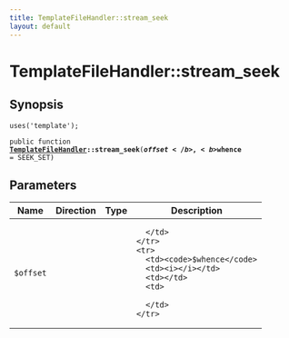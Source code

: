 ```yaml
---
title: TemplateFileHandler::stream_seek
layout: default
---
```


# TemplateFileHandler::stream_seek

## Synopsis

<code>uses('template');</code>

<code>public function <b><a href="TemplateFileHandler">TemplateFileHandler</a>::stream_seek</b>(<b>$offset</b>, <b>$whence</b> = SEEK_SET)</code>

## Parameters

<table>
  <thead>
    <tr>
      <th>Name</th>
      <th>Direction</th>
      <th>Type</th>
      <th>Description</th>
    </tr>
  </thead>
  <tbody>
    <tr>
      <td><code>$offset</code>
      <td><i></i></td>
      <td></td>
      <td>

      </td>
    </tr>
    <tr>
      <td><code>$whence</code>
      <td><i></i></td>
      <td></td>
      <td>

      </td>
    </tr>
  </tbody>
</table>

